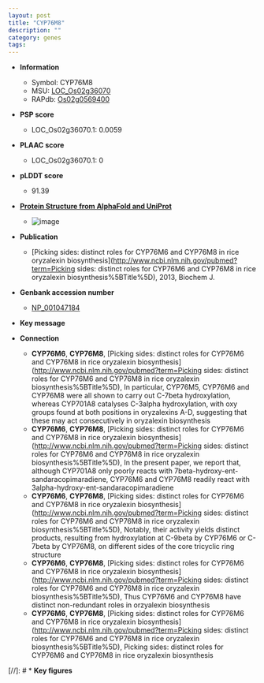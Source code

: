 ```yaml
---
layout: post
title: "CYP76M8"
description: ""
category: genes
tags: 
---
```


* **Information**  
    + Symbol: CYP76M8  
    + MSU: [LOC_Os02g36070](http://rice.plantbiology.msu.edu/cgi-bin/ORF_infopage.cgi?orf=LOC_Os02g36070)  
    + RAPdb: [Os02g0569400](http://rapdb.dna.affrc.go.jp/viewer/gbrowse_details/irgsp1?name=Os02g0569400)  

* **PSP score**  
    + LOC_Os02g36070.1: 0.0059 

* **PLAAC score**  
    + LOC_Os02g36070.1: 0 

* **pLDDT score**
    + 91.39

* **[Protein Structure from AlphaFold and UniProt](https://www.uniprot.org/uniprotkb/Q6YTF1/entry#structure)**
    + ![image](https://ricepsp.github.io/images/Q6/AF-Q6YTF1-F1.png)

* **Publication**  
    + [Picking sides: distinct roles for CYP76M6 and CYP76M8 in rice oryzalexin biosynthesis](http://www.ncbi.nlm.nih.gov/pubmed?term=Picking sides: distinct roles for CYP76M6 and CYP76M8 in rice oryzalexin biosynthesis%5BTitle%5D), 2013, Biochem J.

* **Genbank accession number**  
    + [NP_001047184](http://www.ncbi.nlm.nih.gov/nuccore/NP_001047184)

* **Key message**  

* **Connection**  
    + __CYP76M6__, __CYP76M8__, [Picking sides: distinct roles for CYP76M6 and CYP76M8 in rice oryzalexin biosynthesis](http://www.ncbi.nlm.nih.gov/pubmed?term=Picking sides: distinct roles for CYP76M6 and CYP76M8 in rice oryzalexin biosynthesis%5BTitle%5D), In particular, CYP76M5, CYP76M6 and CYP76M8 were all shown to carry out C-7beta hydroxylation, whereas CYP701A8 catalyses C-3alpha hydroxylation, with oxy groups found at both positions in oryzalexins A-D, suggesting that these may act consecutively in oryzalexin biosynthesis
    + __CYP76M6__, __CYP76M8__, [Picking sides: distinct roles for CYP76M6 and CYP76M8 in rice oryzalexin biosynthesis](http://www.ncbi.nlm.nih.gov/pubmed?term=Picking sides: distinct roles for CYP76M6 and CYP76M8 in rice oryzalexin biosynthesis%5BTitle%5D), In the present paper, we report that, although CYP701A8 only poorly reacts with 7beta-hydroxy-ent-sandaracopimaradiene, CYP76M6 and CYP76M8 readily react with 3alpha-hydroxy-ent-sandaracopimaradiene
    + __CYP76M6__, __CYP76M8__, [Picking sides: distinct roles for CYP76M6 and CYP76M8 in rice oryzalexin biosynthesis](http://www.ncbi.nlm.nih.gov/pubmed?term=Picking sides: distinct roles for CYP76M6 and CYP76M8 in rice oryzalexin biosynthesis%5BTitle%5D), Notably, their activity yields distinct products, resulting from hydroxylation at C-9beta by CYP76M6 or C-7beta by CYP76M8, on different sides of the core tricyclic ring structure
    + __CYP76M6__, __CYP76M8__, [Picking sides: distinct roles for CYP76M6 and CYP76M8 in rice oryzalexin biosynthesis](http://www.ncbi.nlm.nih.gov/pubmed?term=Picking sides: distinct roles for CYP76M6 and CYP76M8 in rice oryzalexin biosynthesis%5BTitle%5D), Thus CYP76M6 and CYP76M8 have distinct non-redundant roles in orzyalexin biosynthesis
    + __CYP76M6__, __CYP76M8__, [Picking sides: distinct roles for CYP76M6 and CYP76M8 in rice oryzalexin biosynthesis](http://www.ncbi.nlm.nih.gov/pubmed?term=Picking sides: distinct roles for CYP76M6 and CYP76M8 in rice oryzalexin biosynthesis%5BTitle%5D), Picking sides: distinct roles for CYP76M6 and CYP76M8 in rice oryzalexin biosynthesis

[//]: # * **Key figures**  


